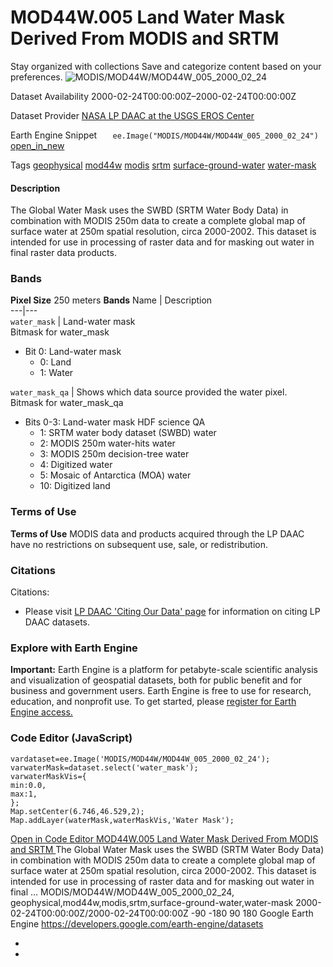  
#  MOD44W.005 Land Water Mask Derived From MODIS and SRTM 
Stay organized with collections  Save and categorize content based on your preferences. 
![MODIS/MOD44W/MOD44W_005_2000_02_24](https://developers.google.com/earth-engine/datasets/images/MODIS/MODIS_MOD44W_MOD44W_005_2000_02_24_sample.png) 

Dataset Availability
    2000-02-24T00:00:00Z–2000-02-24T00:00:00Z 

Dataset Provider
     [ NASA LP DAAC at the USGS EROS Center ](https://lpdaac.usgs.gov/dataset_discovery/modis/modis_products_table) 

Earth Engine Snippet
     `    ee.Image("MODIS/MOD44W/MOD44W_005_2000_02_24")   ` [ open_in_new ](https://code.earthengine.google.com/?scriptPath=Examples:Datasets/MODIS/MODIS_MOD44W_MOD44W_005_2000_02_24) 

Tags
     [geophysical](https://developers.google.com/earth-engine/datasets/tags/geophysical) [mod44w](https://developers.google.com/earth-engine/datasets/tags/mod44w) [modis](https://developers.google.com/earth-engine/datasets/tags/modis) [srtm](https://developers.google.com/earth-engine/datasets/tags/srtm) [surface-ground-water](https://developers.google.com/earth-engine/datasets/tags/surface-ground-water) [water-mask](https://developers.google.com/earth-engine/datasets/tags/water-mask)
#### Description
The Global Water Mask uses the SWBD (SRTM Water Body Data) in combination with MODIS 250m data to create a complete global map of surface water at 250m spatial resolution, circa 2000-2002. This dataset is intended for use in processing of raster data and for masking out water in final raster data products.
### Bands
**Pixel Size** 250 meters 
**Bands**
Name | Description  
---|---  
`water_mask` | Land-water mask  
Bitmask for water_mask
  * Bit 0: Land-water mask 
    * 0: Land
    * 1: Water

  
`water_mask_qa` | Shows which data source provided the water pixel.  
Bitmask for water_mask_qa
  * Bits 0-3: Land-water mask HDF science QA 
    * 1: SRTM water body dataset (SWBD) water
    * 2: MODIS 250m water-hits water
    * 3: MODIS 250m decision-tree water
    * 4: Digitized water
    * 5: Mosaic of Antarctica (MOA) water
    * 10: Digitized land

  
### Terms of Use
**Terms of Use**
MODIS data and products acquired through the LP DAAC have no restrictions on subsequent use, sale, or redistribution.
### Citations
Citations:
  * Please visit [LP DAAC 'Citing Our Data' page](https://lpdaac.usgs.gov/citing_our_data) for information on citing LP DAAC datasets.


### Explore with Earth Engine
**Important:** Earth Engine is a platform for petabyte-scale scientific analysis and visualization of geospatial datasets, both for public benefit and for business and government users. Earth Engine is free to use for research, education, and nonprofit use. To get started, please [register for Earth Engine access.](https://console.cloud.google.com/earth-engine)
### Code Editor (JavaScript)
```
vardataset=ee.Image('MODIS/MOD44W/MOD44W_005_2000_02_24');
varwaterMask=dataset.select('water_mask');
varwaterMaskVis={
min:0.0,
max:1,
};
Map.setCenter(6.746,46.529,2);
Map.addLayer(waterMask,waterMaskVis,'Water Mask');
```
[ Open in Code Editor ](https://code.earthengine.google.com/?scriptPath=Examples:Datasets/MODIS/MODIS_MOD44W_MOD44W_005_2000_02_24)
[ MOD44W.005 Land Water Mask Derived From MODIS and SRTM ](https://developers.google.com/earth-engine/datasets/catalog/MODIS_MOD44W_MOD44W_005_2000_02_24)
The Global Water Mask uses the SWBD (SRTM Water Body Data) in combination with MODIS 250m data to create a complete global map of surface water at 250m spatial resolution, circa 2000-2002. This dataset is intended for use in processing of raster data and for masking out water in final …
MODIS/MOD44W/MOD44W_005_2000_02_24, geophysical,mod44w,modis,srtm,surface-ground-water,water-mask 
2000-02-24T00:00:00Z/2000-02-24T00:00:00Z
-90 -180 90 180 
Google Earth Engine
https://developers.google.com/earth-engine/datasets
  * [ ](https://doi.org/https://lpdaac.usgs.gov/dataset_discovery/modis/modis_products_table)
  * [ ](https://doi.org/https://developers.google.com/earth-engine/datasets/catalog/MODIS_MOD44W_MOD44W_005_2000_02_24)


